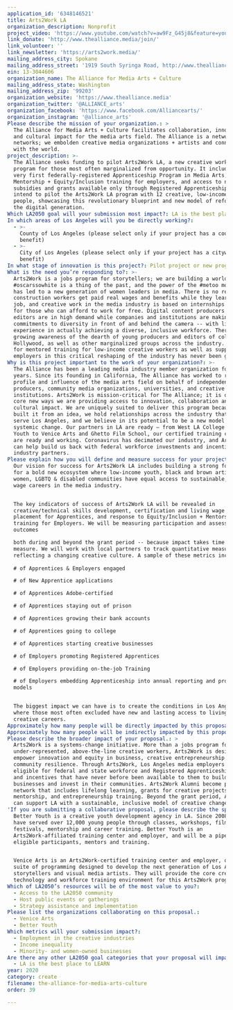 ```yaml
---
application_id: '6348146521'
title: Arts2Work LA
organization_description: Nonprofit
project_video: 'https://www.youtube.com/watch?v=aw9Fz_G45j8&feature=youtu.be'
link_donate: 'http://www.thealliance.media/join/'
link_volunteer: ''
link_newsletter: 'https://arts2work.media/'
mailing_address_city: Spokane
mailing_address_street: '1919 South Syringa Road, http://www.thealliance.media/'
ein: 13-3044606
organization_name: The Alliance for Media Arts + Culture
mailing_address_state: Washington
mailing_address_zip: '99203'
organization_website: 'https://www.thealliance.media'
organization_twitter: '@ALLIANCE_arts'
organization_facebook: 'https://www.facebook.com/Alliancearts/'
organization_instagram: '@alliance_arts'
Please describe the mission of your organization.: >
  The Alliance for Media Arts + Culture facilitates collaboration, innovation
  and cultural impact for the media arts field. The Alliance is a network of
  networks; we embolden creative media organizations + artists and connect them
  with the world.
project_description: >-
  The Alliance seeks funding to pilot Arts2Work LA, a new creative workforce
  program for those most often marginalized from opportunity. It includes the
  very first federally-registered Apprenticeship Program in Media Arts,
  Mentorship + Equity/Inclusion training for employers, and access to new
  subsidies and grants available only through Registered Apprenticeship. We
  intend to pilot the Arts2Work LA program with 12 creative, low-income young
  people, showcasing this revolutionary blueprint and new model of reform for
  the digital generation.
Which LA2050 goal will your submission most impact?: LA is the best place to CREATE
In which areas of Los Angeles will you be directly working?:
  - >-
    County of Los Angeles (please select only if your project has a countywide
    benefit)
  - >-
    City of Los Angeles (please select only if your project has a citywide
    benefit)
In what stage of innovation is this project?: Pilot project or new program (testing or implementing a new idea)
What is the need you’re responding to?: >-
  Arts2Work is a jobs program for storytellers; we are building a world where
  #oscarssowhite is a thing of the past, and the power of the #metoo movement
  has led to a new generation of women leaders in media. There is no reason that
  construction workers get paid real wages and benefits while they learn on the
  job, and creative work in the media industry is based on internships designed
  for those who can afford to work for free. Digital content producers and
  editors are in high demand while companies and institutions are making new
  commitments to diversity in front of and behind the camera -- with little
  experience in actually achieving a diverse, inclusive workforce. There is
  growing awareness of the dearth of young producers and editors of color in
  Hollywood, as well as other marginalized groups across the industry. The need
  for mentored training for low-income creative workers as well as support for
  employers in this critical reshaping of the industry has never been greater. 
Why is this project important to the work of your organization?: >-
  The Alliance has been a leading media industry member organization for 40
  years. Since its founding in California, The Alliance has worked to raise the
  profile and influence of the media arts field on behalf of independent
  producers, community media organizations, universities, and creative
  institutions. Arts2Work is mission-critical for The Alliance; it is one of the
  core new ways we are providing access to innovation, collaboration and
  cultural impact. We are uniquely suited to deliver this program because we
  built it from an idea, we hold relationships across the industry that can
  serve Los Angeles, and we believe in its potential to be a new model of
  systemic change. Our partners in LA are ready – from West LA College to Better
  Youth to Venice Arts and Ghetto Film School, our certified training centers
  are ready and working. Coronavirus has decimated our industry, and Arts2Work
  can help build us back with federal workforce investments and incentives for
  industry partners.
Please explain how you will define and measure success for your project.: >-
  Our vision for success for Arts2Work LA includes building a strong foundation
  for a bold new ecosystem where low-income youth, black and brown artists,
  women, LGBTQ & disabled communities have equal access to sustainable, living
  wage careers in the media industry. 


  The key indicators of success of Arts2Work LA will be revealed in
  creative/technical skills development, certification and living wage job
  placement for Apprentices, and response to Equity/Inclusion + Mentorship
  training for Employers. We will be measuring participation and assessing the
  outcomes 

  both during and beyond the grant period -- because impact takes time to
  measure. We will work with local partners to track quantitative measurements
  reflecting a changing creative culture. A sample of these metrics include:
   
  # of Apprentices & Employers engaged 

  # of New Apprentice applications

  # of Apprentices Adobe-certified

  # of Apprentices staying out of prison

  # of Apprentices growing their bank accounts

  # of Apprentices going to college

  # of Apprentices starting creative businesses 

  # of Employers promoting Registered Apprentices

  # of Employers providing on-the-job Training

  # of Employers embedding Apprenticeship into annual reporting and profit
  models


  The biggest impact we can have is to create the conditions in Los Angeles
  where those most often excluded have new and lasting access to living wage
  creative careers. 
Approximately how many people will be directly impacted by this proposal?: '525'
Approximately how many people will be indirectly impacted by this proposal?: '3000'
Please describe the broader impact of your proposal.: >
  Arts2Work is a systems-change initiative. More than a jobs program for
  under-represented, above-the-line creative workers, Arts2Work is designed to
  empower innovation and equity in business, creative entrepreneurship &
  community resilience. Through Arts2Work, Los Angeles media employers are now
  eligible for federal and state workforce and Registered Apprenticeship funding
  and incentives that have never before been available to them to build their
  businesses and invest in their communities. Arts2Work Alumni become part of a
  network that includes lifelong learning, grants for creative projects,
  mentorship, and entrepreneurship training. Beyond the grant period, Arts2Work
  can support LA with a sustainable, inclusive model of creative change.
'If you are submitting a collaborative proposal, please describe the specific role of partner organizations in the project.': >
  Better Youth is a creative youth development agency in LA. Since 2008, they
  have served over 12,000 young people through classes, workshops, film
  festivals, mentorship and career training. Better Youth is an
  Arts2Work-affiliated training center and employer, and will be a pipeline for
  eligible participants, mentors and training.


  Venice Arts is an Arts2Work-certified training center and employer, offering a
  suite of programming designed to develop the next generation of Los Angeles
  storytellers and visual media artists. They will provide the core creative
  technology and workforce training environment for this Arts2Work program.
Which of LA2050’s resources will be of the most value to you?:
  - Access to the LA2050 community
  - Host public events or gatherings
  - Strategy assistance and implementation
Please list the organizations collaborating on this proposal.:
  - Venice Arts
  - Better Youth
Which metrics will your submission impact?:
  - Employment in the creative industries
  - Income inequality
  - Minority- and women-owned businesses
Are there any other LA2050 goal categories that your proposal will impact?:
  - LA is the best place to LEARN
year: 2020
category: create
filename: the-alliance-for-media-arts-culture
order: 39

---
```

